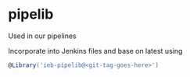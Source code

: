 # pipelib
Used in our pipelines

Incorporate into Jenkins files and base on latest using
```groovy
@Library('ieb-pipelib@<git-tag-goes-here>')
```
